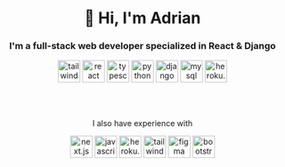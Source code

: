 <link rel="stylesheet" type='text/css' href="https://cdn.jsdelivr.net/gh/devicons/devicon@latest/devicon.min.css" />


<br/> <br/>
<h1 align="center">👋 Hi, I'm Adrian</h1>
<h3 align="center">I'm a full-stack web developer specialized in React & Django</h3>

<p align="center"> <img src="https://cdn.jsdelivr.net/gh/devicons/devicon@latest/icons/tailwindcss/tailwindcss-original.svg" alt="tailwind" width="40" height="40"/> <img src="https://cdn.jsdelivr.net/gh/devicons/devicon@latest/icons/react/react-original.svg" alt="react" width="40" height="40"/> <img src="https://cdn.jsdelivr.net/gh/devicons/devicon@latest/icons/typescript/typescript-original.svg" alt="typescript" width="40" height="40"/> <img src="https://cdn.jsdelivr.net/gh/devicons/devicon@latest/icons/python/python-original.svg" alt="python" width="40" height="40"/> <img src="https://cdn.jsdelivr.net/gh/devicons/devicon@latest/icons/django/django-plain.svg" alt="django" width="40" height="40"/> <img src="https://cdn.jsdelivr.net/gh/devicons/devicon@latest/icons/mysql/mysql-original.svg" alt="mysql" width="40" height="40"/> <img src="https://cdn.jsdelivr.net/gh/devicons/devicon@latest/icons/heroku/heroku-plain.svg" alt="heroku.js" width="40" height="40"/>  </p>
<br/> <br/>
<p align="center"> I also have experience with </p>
<p align="center"> <img src="https://cdn.jsdelivr.net/gh/devicons/devicon@latest/icons/nextjs/nextjs-original.svg" alt="next.js" width="40" height="40"/> <img src="https://cdn.jsdelivr.net/gh/devicons/devicon@latest/icons/javascript/javascript-original.svg" alt="javascript" width="40" height="40"/> <img src="https://cdn.jsdelivr.net/gh/devicons/devicon@latest/icons/heroku/heroku-plain.svg" alt="heroku.js" width="40" height="40"/> <img src="https://cdn.jsdelivr.net/gh/devicons/devicon@latest/icons/docker/docker-original.svg" alt="tailwind" width="40" height="40"/> <img src="https://cdn.jsdelivr.net/gh/devicons/devicon@latest/icons/figma/figma-original.svg" alt="figma" width="40" height="40"/> <img src="https://cdn.jsdelivr.net/gh/devicons/devicon@latest/icons/bootstrap/bootstrap-original.svg" alt="bootstrap" width="40" height="40"/> </p>
